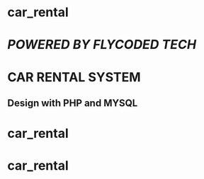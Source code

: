 # car_rental
# *POWERED BY FLYCODED TECH* 
# CAR RENTAL SYSTEM

## Design with PHP and MYSQL
# car_rental
# car_rental
